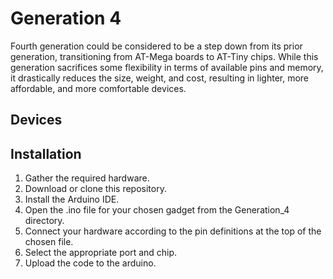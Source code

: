 # Generation 4

Fourth generation could be considered to be a step down from its prior generation, transitioning from AT-Mega boards to AT-Tiny chips. While this generation sacrifices some flexibility in terms of available pins and memory, it drastically reduces the size, weight, and cost, resulting in lighter, more affordable, and more comfortable devices.

## Devices

## Installation

1. Gather the required hardware.
2. Download or clone this repository.
3. Install the Arduino IDE.
4. Open the .ino file for your chosen gadget from the Generation_4 directory.
5. Connect your hardware according to the pin definitions at the top of the chosen file.
7. Select the appropriate port and chip.
6. Upload the code to the arduino.